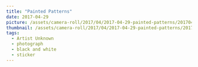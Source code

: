 ```yaml
---
title: "Painted Patterns"
date: 2017-04-29
picture: /assets/camera-roll/2017/04/2017-04-29-painted-patterns/20170429_221236507_iOS.jpg
thumbnail: /assets/camera-roll/2017/04/2017-04-29-painted-patterns/20170429_221236507_iOS-thumbnail.jpg
tags:
  - Artist Unknown
  - photograph
  - black and white
  - sticker
---
```

